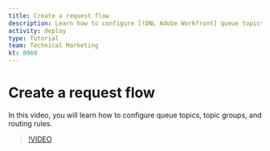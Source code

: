 ```yaml
---
title: Create a request flow
description: Learn how to configure [!DNL Adobe Workfront] queue topics, topic groups, and routing rules to help manage request and work intake.
activity: deploy
type: Tutorial
team: Technical Marketing
kt: 8960
---
```

# Create a request flow

In this video, you will learn how to configure queue topics, topic groups, and routing rules.

>[!VIDEO](https://video.tv.adobe.com/v/335223/?quality=12)

<!---
there's a FAQ list in the LP. do we want to bring that over
--->
